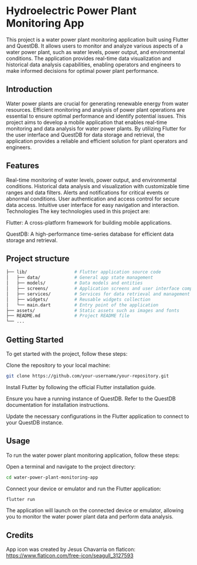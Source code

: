 

# Hydroelectric Power Plant Monitoring App
This project is a water power plant monitoring application built using Flutter and QuestDB. It allows users to monitor and analyze various aspects of a water power plant, such as water levels, power output, and environmental conditions. The application provides real-time data visualization and historical data analysis capabilities, enabling operators and engineers to make informed decisions for optimal power plant performance.

## Introduction
Water power plants are crucial for generating renewable energy from water resources. Efficient monitoring and analysis of power plant operations are essential to ensure optimal performance and identify potential issues. This project aims to develop a mobile application that enables real-time monitoring and data analysis for water power plants. By utilizing Flutter for the user interface and QuestDB for data storage and retrieval, the application provides a reliable and efficient solution for plant operators and engineers.

## Features
Real-time monitoring of water levels, power output, and environmental conditions.
Historical data analysis and visualization with customizable time ranges and data filters.
Alerts and notifications for critical events or abnormal conditions.
User authentication and access control for secure data access.
Intuitive user interface for easy navigation and interaction.
Technologies
The key technologies used in this project are:

Flutter: A cross-platform framework for building mobile applications.

QuestDB: A high-performance time-series database for efficient data storage and retrieval.

## Project structure
```bash
├── lib/                  # Flutter application source code
│   ├── data/             # General app state management
│   ├── models/           # Data models and entities
│   ├── screens/          # Application screens and user interface components
│   ├── services/         # Services for data retrieval and management
│   ├── widgets/          # Reusable widgets collection
│   └── main.dart         # Entry point of the application
├── assets/               # Static assets such as images and fonts
├── README.md             # Project README file
└── ...

```

## Getting Started
To get started with the project, follow these steps:

Clone the repository to your local machine:

```bash
git clone https://github.com/your-username/your-repository.git
```
Install Flutter by following the official Flutter installation guide.

Ensure you have a running instance of QuestDB. Refer to the QuestDB documentation for installation instructions.

Update the necessary configurations in the Flutter application to connect to your QuestDB instance.

## Usage
To run the water power plant monitoring application, follow these steps:

Open a terminal and navigate to the project directory:

```bash
cd water-power-plant-monitoring-app
```
Connect your device or emulator and run the Flutter application:

```bash
flutter run
```
The application will launch on the connected device or emulator, allowing you to monitor the water power plant data and perform data analysis.

## Credits
App icon was created by Jesus Chavarria on flaticon: https://www.flaticon.com/free-icon/seagull_3127593

